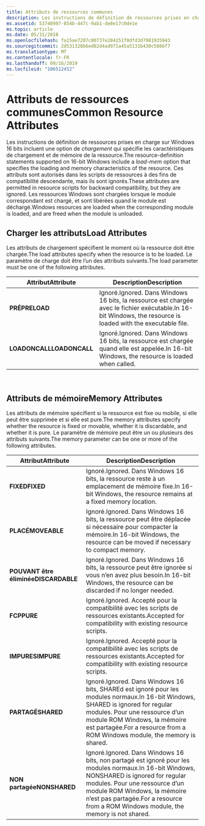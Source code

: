 ```yaml
---
title: Attributs de ressources communes
description: Les instructions de définition de ressources prises en charge sur Windows 16 bits incluent une option de chargement qui spécifie les caractéristiques de chargement et de mémoire de la ressource.
ms.assetid: 53740997-854b-447c-9ab1-de8e17c0de1e
ms.topic: article
ms.date: 05/31/2018
ms.openlocfilehash: fa15ae7207c80737e284151f0dfd3d7981935943
ms.sourcegitcommit: 2d531328b6ed82d4ad971a45a5131b430c5866f7
ms.translationtype: MT
ms.contentlocale: fr-FR
ms.lasthandoff: 09/16/2019
ms.locfileid: "106512452"
---
```

# <a name="common-resource-attributes"></a><span data-ttu-id="67c0c-103">Attributs de ressources communes</span><span class="sxs-lookup"><span data-stu-id="67c0c-103">Common Resource Attributes</span></span>

<span data-ttu-id="67c0c-104">Les instructions de définition de ressources prises en charge sur Windows 16 bits incluent une option de *chargement* qui spécifie les caractéristiques de chargement et de mémoire de la ressource.</span><span class="sxs-lookup"><span data-stu-id="67c0c-104">The resource-definition statements supported on 16-bit Windows include a *load-mem* option that specifies the loading and memory characteristics of the resource.</span></span> <span data-ttu-id="67c0c-105">Ces attributs sont autorisés dans les scripts de ressources à des fins de compatibilité descendante, mais ils sont ignorés.</span><span class="sxs-lookup"><span data-stu-id="67c0c-105">These attributes are permitted in resource scripts for backward compatibility, but they are ignored.</span></span> <span data-ttu-id="67c0c-106">Les ressources Windows sont chargées lorsque le module correspondant est chargé, et sont libérées quand le module est déchargé.</span><span class="sxs-lookup"><span data-stu-id="67c0c-106">Windows resources are loaded when the corresponding module is loaded, and are freed when the module is unloaded.</span></span>

## <a name="load-attributes"></a><span data-ttu-id="67c0c-107">Charger les attributs</span><span class="sxs-lookup"><span data-stu-id="67c0c-107">Load Attributes</span></span>

<span data-ttu-id="67c0c-108">Les attributs de chargement spécifient le moment où la ressource doit être chargée.</span><span class="sxs-lookup"><span data-stu-id="67c0c-108">The load attributes specify when the resource is to be loaded.</span></span> <span data-ttu-id="67c0c-109">Le paramètre de charge doit être l’un des attributs suivants.</span><span class="sxs-lookup"><span data-stu-id="67c0c-109">The load parameter must be one of the following attributes.</span></span>



| <span data-ttu-id="67c0c-110">Attribut</span><span class="sxs-lookup"><span data-stu-id="67c0c-110">Attribute</span></span>      | <span data-ttu-id="67c0c-111">Description</span><span class="sxs-lookup"><span data-stu-id="67c0c-111">Description</span></span>                                                                  |
|----------------|------------------------------------------------------------------------------|
| <span data-ttu-id="67c0c-112">**PRÉ**</span><span class="sxs-lookup"><span data-stu-id="67c0c-112">**PRELOAD**</span></span>    | <span data-ttu-id="67c0c-113">Ignoré.</span><span class="sxs-lookup"><span data-stu-id="67c0c-113">Ignored.</span></span> <span data-ttu-id="67c0c-114">Dans Windows 16 bits, la ressource est chargée avec le fichier exécutable.</span><span class="sxs-lookup"><span data-stu-id="67c0c-114">In 16-bit Windows, the resource is loaded with the executable file.</span></span> |
| <span data-ttu-id="67c0c-115">**LOADONCALL**</span><span class="sxs-lookup"><span data-stu-id="67c0c-115">**LOADONCALL**</span></span> | <span data-ttu-id="67c0c-116">Ignoré.</span><span class="sxs-lookup"><span data-stu-id="67c0c-116">Ignored.</span></span> <span data-ttu-id="67c0c-117">Dans Windows 16 bits, la ressource est chargée quand elle est appelée.</span><span class="sxs-lookup"><span data-stu-id="67c0c-117">In 16-bit Windows, the resource is loaded when called.</span></span>              |



 

## <a name="memory-attributes"></a><span data-ttu-id="67c0c-118">Attributs de mémoire</span><span class="sxs-lookup"><span data-stu-id="67c0c-118">Memory Attributes</span></span>

<span data-ttu-id="67c0c-119">Les attributs de mémoire spécifient si la ressource est fixe ou mobile, si elle peut être supprimée et si elle est pure.</span><span class="sxs-lookup"><span data-stu-id="67c0c-119">The memory attributes specify whether the resource is fixed or movable, whether it is discardable, and whether it is pure.</span></span> <span data-ttu-id="67c0c-120">Le paramètre de mémoire peut être un ou plusieurs des attributs suivants.</span><span class="sxs-lookup"><span data-stu-id="67c0c-120">The memory parameter can be one or more of the following attributes.</span></span>



| <span data-ttu-id="67c0c-121">Attribut</span><span class="sxs-lookup"><span data-stu-id="67c0c-121">Attribute</span></span>       | <span data-ttu-id="67c0c-122">Description</span><span class="sxs-lookup"><span data-stu-id="67c0c-122">Description</span></span>                                                                                                                               |
|-----------------|-------------------------------------------------------------------------------------------------------------------------------------------|
| <span data-ttu-id="67c0c-123">**FIXED**</span><span class="sxs-lookup"><span data-stu-id="67c0c-123">**FIXED**</span></span>       | <span data-ttu-id="67c0c-124">Ignoré.</span><span class="sxs-lookup"><span data-stu-id="67c0c-124">Ignored.</span></span> <span data-ttu-id="67c0c-125">Dans Windows 16 bits, la ressource reste à un emplacement de mémoire fixe.</span><span class="sxs-lookup"><span data-stu-id="67c0c-125">In 16-bit Windows, the resource remains at a fixed memory location.</span></span>                                                              |
| <span data-ttu-id="67c0c-126">**PLACÉ**</span><span class="sxs-lookup"><span data-stu-id="67c0c-126">**MOVEABLE**</span></span>    | <span data-ttu-id="67c0c-127">Ignoré.</span><span class="sxs-lookup"><span data-stu-id="67c0c-127">Ignored.</span></span> <span data-ttu-id="67c0c-128">Dans Windows 16 bits, la ressource peut être déplacée si nécessaire pour compacter la mémoire.</span><span class="sxs-lookup"><span data-stu-id="67c0c-128">In 16-bit Windows, the resource can be moved if necessary to compact memory.</span></span>                                                     |
| <span data-ttu-id="67c0c-129">**POUVANT être éliminée**</span><span class="sxs-lookup"><span data-stu-id="67c0c-129">**DISCARDABLE**</span></span> | <span data-ttu-id="67c0c-130">Ignoré.</span><span class="sxs-lookup"><span data-stu-id="67c0c-130">Ignored.</span></span> <span data-ttu-id="67c0c-131">Dans Windows 16 bits, la ressource peut être ignorée si vous n’en avez plus besoin.</span><span class="sxs-lookup"><span data-stu-id="67c0c-131">In 16-bit Windows, the resource can be discarded if no longer needed.</span></span>                                                            |
| <span data-ttu-id="67c0c-132">**FCP**</span><span class="sxs-lookup"><span data-stu-id="67c0c-132">**PURE**</span></span>        | <span data-ttu-id="67c0c-133">Ignoré.</span><span class="sxs-lookup"><span data-stu-id="67c0c-133">Ignored.</span></span> <span data-ttu-id="67c0c-134">Accepté pour la compatibilité avec les scripts de ressources existants.</span><span class="sxs-lookup"><span data-stu-id="67c0c-134">Accepted for compatibility with existing resource scripts.</span></span>                                                                       |
| <span data-ttu-id="67c0c-135">**IMPURES**</span><span class="sxs-lookup"><span data-stu-id="67c0c-135">**IMPURE**</span></span>      | <span data-ttu-id="67c0c-136">Ignoré.</span><span class="sxs-lookup"><span data-stu-id="67c0c-136">Ignored.</span></span> <span data-ttu-id="67c0c-137">Accepté pour la compatibilité avec les scripts de ressources existants.</span><span class="sxs-lookup"><span data-stu-id="67c0c-137">Accepted for compatibility with existing resource scripts.</span></span>                                                                       |
| <span data-ttu-id="67c0c-138">**PARTAGÉ**</span><span class="sxs-lookup"><span data-stu-id="67c0c-138">**SHARED**</span></span>      | <span data-ttu-id="67c0c-139">Ignoré.</span><span class="sxs-lookup"><span data-stu-id="67c0c-139">Ignored.</span></span> <span data-ttu-id="67c0c-140">Dans Windows 16 bits, SHAREd est ignoré pour les modules normaux.</span><span class="sxs-lookup"><span data-stu-id="67c0c-140">In 16-bit Windows, SHARED is ignored for regular modules.</span></span> <span data-ttu-id="67c0c-141">Pour une ressource d’un module ROM Windows, la mémoire est partagée.</span><span class="sxs-lookup"><span data-stu-id="67c0c-141">For a resource from a ROM Windows module, the memory is shared.</span></span>        |
| <span data-ttu-id="67c0c-142">**NON partagée**</span><span class="sxs-lookup"><span data-stu-id="67c0c-142">**NONSHARED**</span></span>   | <span data-ttu-id="67c0c-143">Ignoré.</span><span class="sxs-lookup"><span data-stu-id="67c0c-143">Ignored.</span></span> <span data-ttu-id="67c0c-144">Dans Windows 16 bits, non partagé est ignoré pour les modules normaux.</span><span class="sxs-lookup"><span data-stu-id="67c0c-144">In 16-bit Windows, NONSHARED is ignored for regular modules.</span></span> <span data-ttu-id="67c0c-145">Pour une ressource d’un module ROM Windows, la mémoire n’est pas partagée.</span><span class="sxs-lookup"><span data-stu-id="67c0c-145">For a resource from a ROM Windows module, the memory is not shared.</span></span> |



 

 

 




